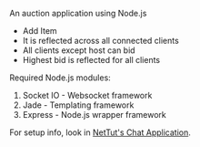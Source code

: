 An auction application using Node.js

* Add Item
* It is reflected across all connected clients
* All clients except host can bid
* Highest bid is reflected for all clients

Required Node.js modules:

1. Socket IO - Websocket framework
2. Jade - Templating framework
3. Express - Node.js wrapper framework

For setup info, look in [NetTut's Chat Application](http://net.tutsplus.com/tutorials/javascript-ajax/using-node-js-and-websockets-to-build-a-chat-service/).
